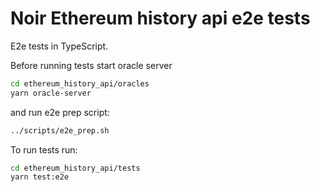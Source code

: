 # Noir Ethereum history api e2e tests

E2e tests in TypeScript.

Before running tests start oracle server

```sh
cd ethereum_history_api/oracles
yarn oracle-server
```

and run e2e prep script:

```sh
../scripts/e2e_prep.sh
```

To run tests run:

```sh
cd ethereum_history_api/tests
yarn test:e2e
```
